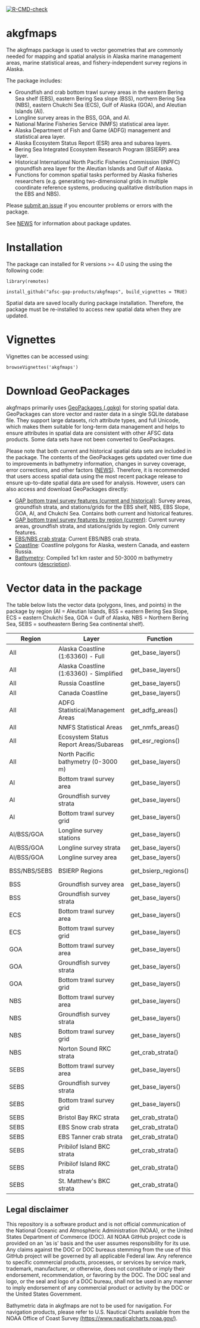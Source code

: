   <!-- badges: start -->
  [![R-CMD-check](https://github.com/sean-rohan-NOAA/akgfmaps/actions/workflows/R-CMD-check.yaml/badge.svg)](https://github.com/sean-rohan-NOAA/akgfmaps/actions/workflows/R-CMD-check.yaml)
  <!-- badges: end -->
# akgfmaps

The akgfmaps package is used to vector geometries that are commonly needed for mapping and spatial analysis in Alaska marine management areas, marine statistical areas, and fishery-independent survey regions in Alaska. 

The package includes:

- Groundfish and crab bottom trawl survey areas in the eastern Bering Sea shelf (EBS), eastern Bering Sea slope (BSS), northern Bering Sea (NBS), eastern Chukchi Sea (ECS), Gulf of Alaska (GOA), and Aleutian Islands (AI).
- Longline survey areas in the BSS, GOA, and AI.
- National Marine Fisheries Service (NMFS) statistical area layer.
- Alaska Department of Fish and Game (ADFG) management and statistical area layer.
- Alaska Ecosystem Status Report (ESR) area and subarea layers.
- Bering Sea Integrated Ecosystem Research Program (BSIERP) area layer.
- Historical International North Pacific Fisheries Commission (INPFC) groundfish area layer for the Aleutian Islands and Gulf of Alaska. 
- Functions for common spatial tasks performed by Alaska fisheries researchers (e.g. generating two-dimensional grids in multiple coordinate reference systems, producing qualitative distribution maps in the EBS and NBS).

Please [submit an issue](https://github.com/afsc-gap-products/akgfmaps/issues) if you encounter problems or errors with the package.

See [NEWS](./NEWS) for information about package updates.

# Installation

The package can installed for R versions >= 4.0 using the using the following code:

```{r}
library(remotes)

install_github("afsc-gap-products/akgfmaps", build_vignettes = TRUE)
```

Spatial data are saved locally during package installation. Therefore, the package must be re-installed to access new spatial data when they are updated.

# Vignettes

Vignettes can be accessed using:

```{r}
browseVignettes('akgfmaps')
```

# Download GeoPackages

akgfmaps primarily uses [GeoPackages (.gpkg)](https://www.geopackage.org/) for storing spatial data. GeoPackages can store vector and raster data in a single SQLite database file. They support large datasets, rich attribute types, and full Unicode, which makes them suitable for long-term data management and helps to ensure attributes in spatial data are consistent with other AFSC data products. Some data sets have not been converted to GeoPackages.

Please note that both current and historical spatial data sets are included in the package. The contents of the GeoPackages gets updated over time due to improvements in bathymetry information, changes in survey coverage, error corrections, and other factors ([NEWS](./NEWS)). Therefore, it is recommended that users access spatial data using the most recent package release to ensure up-to-date spatial data are used for analysis. However, users can also access and download GeoPackages directly:

- [GAP bottom trawl survey features (current and historical)](./inst/extdata/afsc_bottom_trawl_surveys.gpkg): Survey areas, groundfish strata, and stations/grids for the EBS shelf, NBS, EBS Slope, GOA, AI, and Chukchi Sea. Contains both current and historical features.
- [GAP bottom trawl survey features by region (current)](https://github.com/afsc-gap-products/akgfmaps/tree/main/assets/bts_geopackages): Current survey areas, groundfish strata, and stations/grids by region. Only current features.
- [EBS/NBS crab strata](./inst/all_crab_from_akgfmaps_grid.gpkg): Current EBS/NBS crab strata.
- [Coastline](./inst/extdata/land_layers.gpkg): Coastline polygons for Alaska, western Canada, and eastern Russia.
- [Bathymetry](./inst/extdata/bathymetry.gpkg): Compiled 1x1 km raster and 50-3000 m bathymetry contours ([description](./assets/bathymetry_description/akgfmaps_bathymetry.md)).


# Vector data in the package

The table below lists the vector data (polygons, lines, and points) in the package by region (AI = Aleutian Islands, BSS = eastern Bering Sea Slope, ECS = eastern Chukchi Sea, GOA = Gulf of Alaska, NBS = Northern Bering Sea, SEBS = southeastern Bering Sea continental shelf). 

| Region  | Layer | Function | Contributor/Creator | Source | 
|---------|-------|----------|-------------|--------|
| All | Alaska Coastline (1:63360) - Full | get_base_layers() | Alaska DNR | [Link](https://data-soa-dnr.opendata.arcgis.com/datasets/SOA-DNR::alaska-coastline/explore?layer=4&location=60.861513%2C30.585938%2C5.84) |
| All | Alaska Coastline (1:63360) - Simplified | get_base_layers() | Alaska DNR | [Link](https://data-soa-dnr.opendata.arcgis.com/datasets/SOA-DNR::alaska-coastline/explore?layer=4&location=60.861513%2C30.585938%2C5.84) |
| All | Russia Coastline | get_base_layers() | A. Grieg (AFSC Ret.) | |
| All | Canada Coastline | get_base_layers() | A. Grieg (AFSC Ret.) | |
| All | ADFG Statistical/Management Areas | get_adfg_areas() | [M. Callahan (PSMFC/AKFIN)](https://github.com/MattCallahan-NOAA) | [Link](http://www.adfg.alaska.gov/index.cfm?adfg=fishingCommercialByFishery.statmaps) |
| All | NMFS Statistical Areas | get_nmfs_areas() | [A. Jahn (AKRO)](https://github.com/abby-jahn) | [Link](https://www.ecfr.gov/cgi-bin/text-idx?mc=true&node=pt50.13.679&rgn=div5#ap50.13.679.0000_0nbspnbspnbsp.1) |
| All | Ecosystem Status Report Areas/Subareas | get_esr_regions() | [M. Callahan (PSMFC/AKFIN)](https://github.com/MattCallahan-NOAA) | [Link](https://apps-afsc.fisheries.noaa.gov/refm/reem/ecoweb/index.php) |
| All | North Pacific bathymetry (0-3000 m) | get_base_layers() | [Multiple sources](./assets/bathymetry_description/akgfmaps_bathymetry.md) | [Description](./assets/bathymetry_description/akgfmaps_bathymetry.md) |
| AI | Bottom trawl survey area | get_base_layers() | [N. Laman (AFSC)](https://github.com/Ned-Laman-NOAA) | |
| AI | Groundfish survey strata | get_base_layers() | [N. Laman (AFSC)](https://github.com/Ned-Laman-NOAA) | |
| AI | Bottom trawl survey grid | get_base_layers() | [N. Laman (AFSC)](https://github.com/Ned-Laman-NOAA) | |
| AI/BSS/GOA | Longline survey stations | get_base_layers() | K. Echave (AFSC) | [Link](https://repository.library.noaa.gov/view/noaa/11869) |
| AI/BSS/GOA | Longline survey strata | get_base_layers() | K. Echave (AFSC) | [Link](https://repository.library.noaa.gov/view/noaa/11869) |
| AI/BSS/GOA | Longline survey area | get_base_layers() | K. Echave (AFSC) | [Link](https://repository.library.noaa.gov/view/noaa/11869) |
| BSS/NBS/SEBS | BSIERP Regions | get_bsierp_regions() | [M. Callahan (PSMFC/AKFIN)](https://github.com/MattCallahan-NOAA) | [Link](https://doi.org/10.5065/D6DF6P6C) |
| BSS | Groundfish survey area | get_base_layers() | A. Grieg (AFSC Ret.) | |
| BSS | Groundfish survey strata | get_base_layers() | A. Grieg (AFSC Ret.) | |
| ECS  | Bottom trawl survey area | get_base_layers() | B. Lauth (AFSC Ret.) | |
| ECS  | Bottom trawl survey grid | get_base_layers() | B. Lauth (AFSC Ret.) | |
| GOA | Bottom trawl survey area | get_base_layers() | [N. Laman (AFSC)](https://github.com/Ned-Laman-NOAA) | |
| GOA | Groundfish survey strata | get_base_layers() | [N. Laman (AFSC)](https://github.com/Ned-Laman-NOAA) | |
| GOA | Bottom trawl survey grid | get_base_layers() | [N. Laman (AFSC)](https://github.com/Ned-Laman-NOAA) | |
| NBS | Bottom trawl survey area | get_base_layers() | [J. Conner (AFSC)](https://github.com/Jason-Conner-NOAA) | [Link](https://github.com/afsc-gap-products/bering-sea-spatial) |
| NBS | Groundfish survey strata | get_base_layers() | [J. Conner (AFSC)](https://github.com/Jason-Conner-NOAA) | [Link](https://github.com/afsc-gap-products/bering-sea-spatial) |
| NBS | Bottom trawl survey grid | get_base_layers() | J. Benson (AFSC Ret.) | |
| NBS | Norton Sound RKC strata | get_crab_strata() | [E. Ryznar (AFSC)](https://github.com/eryznar) | |
| SEBS | Bottom trawl survey area | get_base_layers() | [J. Conner (AFSC)](https://github.com/Jason-Conner-NOAA) | [Link](https://github.com/afsc-gap-products/bering-sea-spatial) |
| SEBS | Groundfish survey strata | get_base_layers() | [J. Conner (AFSC)](https://github.com/Jason-Conner-NOAA) | [Link](https://github.com/afsc-gap-products/bering-sea-spatial) |
| SEBS | Bottom trawl survey grid | get_base_layers() | J. Benson (AFSC Ret.) | |
| SEBS | Bristol Bay RKC strata | get_crab_strata() | [E. Ryznar (AFSC)](https://github.com/eryznar) | |
| SEBS | EBS Snow crab strata | get_crab_strata() | [E. Ryznar (AFSC)](https://github.com/eryznar) | |
| SEBS | EBS Tanner crab strata | get_crab_strata() | [E. Ryznar (AFSC)](https://github.com/eryznar) | |
| SEBS | Pribilof Island BKC strata | get_crab_strata() | [E. Ryznar (AFSC)](https://github.com/eryznar) | |
| SEBS | Pribilof Island RKC strata | get_crab_strata() | [E. Ryznar (AFSC)](https://github.com/eryznar) | |
| SEBS | St. Matthew's BKC strata | get_crab_strata() | [E. Ryznar (AFSC)](https://github.com/eryznar) | |

## Legal disclaimer

This repository is a software product and is not official communication of the National Oceanic and Atmospheric Administration (NOAA), or the United States Department of Commerce (DOC). All NOAA GitHub project code is provided on an 'as is' basis and the user assumes responsibility for its use. Any claims against the DOC or DOC bureaus stemming from the use of this GitHub project will be governed by all applicable Federal law. Any reference to specific commercial products, processes, or services by service mark, trademark, manufacturer, or otherwise, does not constitute or imply their endorsement, recommendation, or favoring by the DOC. The DOC seal and logo, or the seal and logo of a DOC bureau, shall not be used in any manner to imply endorsement of any commercial product or activity by the DOC or the United States Government.

Bathymetric data in akgfmaps are not to be used for navigation. For navigation products, please refer to U.S. Nautical Charts available from the NOAA Office of Coast Survey [(https://www.nauticalcharts.noaa.gov/)](https://www.nauticalcharts.noaa.gov/).

